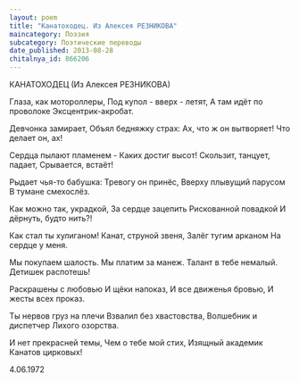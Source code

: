 ```yaml
---
layout: poem
title: "Канатоходец. Из Алексея РЕЗНИКОВА"
maincategory: Поэзия
subcategory: Поэтические переводы
date_published: 2013-08-28
chitalnya_id: 866206
---
```




КАНАТОХОДЕЦ
(Из Алексея РЕЗНИКОВА)

Глаза, как мотороллеры,
Под купол - вверх - летят,
А там идёт по проволоке
Эксцентрик-акробат.

Девчонка замирает,
Объял бедняжку страх:
Ах, что ж он вытворяет!
Что делает он, ах!

Сердца пылают пламенем -
Каких достиг высот!
Скользит, танцует, падает,
Срывается, встаёт!

Рыдает чья-то бабушка:
Тревогу он принёс,
Вверху плывущий парусом
В тумане смехослёз.

Как можно так, украдкой,
За сердце зацепить 
Рискованной повадкой
И дёрнуть, будто нить?!

Как стал ты хулиганом!
Канат, струной звеня,
Залёг тугим арканом
На сердце у меня.

Мы покупаем шалость.
Мы платим за манеж.
Талант в тебе немалый.
Детишек распотешь!

Раскрашены с любовью
И щёки напоказ,
И все движенья бровью,
И жесты всех проказ.

Ты нервов груз на плечи
Взвалил без хвастовства,
Волшебник и диспетчер
Лихого озорства.

И нет прекрасней темы,
Чем о тебе мой стих,
Изящный академик
Канатов цирковых!

4.06.1972






